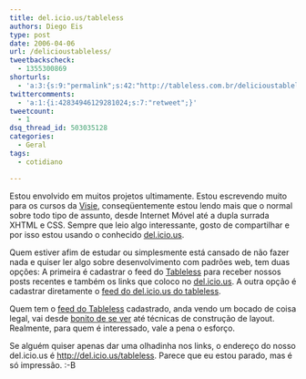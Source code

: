 ```yaml
---
title: del.icio.us/tableless
authors: Diego Eis
type: post
date: 2006-04-06
url: /delicioustableless/
tweetbackscheck:
  - 1355300869
shorturls:
  - 'a:3:{s:9:"permalink";s:42:"http://tableless.com.br/delicioustableless";s:7:"tinyurl";s:26:"http://tinyurl.com/3jachnp";s:4:"isgd";s:19:"http://is.gd/odLSPB";}'
twittercomments:
  - 'a:1:{i:42834946129281024;s:7:"retweet";}'
tweetcount:
  - 1
dsq_thread_id: 503035128
categories:
  - Geral
tags:
  - cotidiano

---
```

Estou envolvido em muitos projetos ultimamente. Estou escrevendo muito para os cursos da [Visie][1], conseqüentemente estou lendo mais que o normal sobre todo tipo de assunto, desde Internet Móvel até a dupla surrada XHTML e CSS. Sempre que leio algo interessante, gosto de compartilhar e por isso estou usando o conhecido [del.icio.us][2].

Quem estiver afim de estudar ou simplesmente está cansado de não fazer nada e quiser ler algo sobre desenvolvimento com padrões web, tem duas opções: A primeira é cadastrar o feed do [Tableless][3] para receber nossos posts recentes e também os links que coloco no [del.icio.us][4]. A outra opção é cadastrar diretamente o [feed do del.icio.us do tableless][5].

Quem tem o [feed do Tableless][6] cadastrado, anda vendo um bocado de coisa legal, vai desde [bonito de se ver][7] até técnicas de construção de layout. Realmente, para quem é interessado, vale a pena o esforço.

Se alguém quiser apenas dar uma olhadinha nos links, o endereço do nosso del.icio.us é <http://del.icio.us/tableless>. Parece que eu estou parado, mas é só impressão. :-B

 [1]: http://www.visie.com.br/ "Empresa de cursos de Padrões Web!"
 [2]: http://del.icio.us
 [3]: http://tableless.com.br/
 [4]: http://del.icio.us/tableless
 [5]: http://del.icio.us/rss/tableless
 [6]: http://tableless.com.br/feed/
 [7]: http://tableless.com.br/categorias/bonito-de-se-ver/